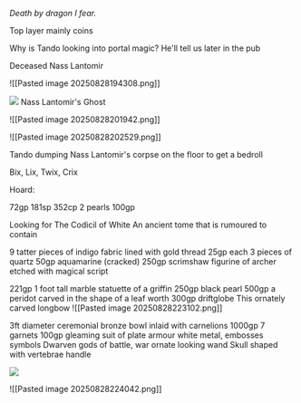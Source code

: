 *Death by dragon I fear.*

Top layer mainly coins

Why is Tando looking into portal magic? 
He'll tell us later in the pub

Deceased Nass Lantomir


![[Pasted image 20250828194308.png]]

![](https://5e.warlow.engineer/img/bestiary/IDRotF/Nass%20Lantomirs%20Ghost.webp)
Nass Lantomir's Ghost

![[Pasted image 20250828201942.png]]


![[Pasted image 20250828202529.png]]

Tando dumping Nass Lantomir's corpse on the floor to get a bedroll

Bix, Lix, Twix, Crix

Hoard:

72gp
181sp
352cp
2 pearls 100gp

Looking for The Codicil of White
An ancient tome that is rumoured to contain 

9 tatter pieces of indigo fabric lined with gold thread 25gp each
3 pieces of quartz 50gp
aquamarine (cracked) 250gp
scrimshaw figurine of archer etched with magical script

221gp
1 foot tall marble statuette of a griffin 250gp
black pearl 500gp
a peridot carved in the shape of a leaf worth 300gp
driftglobe
This ornately carved longbow
![[Pasted image 20250828223102.png]]

3ft diameter ceremonial bronze bowl inlaid with carnelions 1000gp
7 garnets 100gp
gleaming suit of plate armour white metal, embosses symbols
	Dwarven gods of battle, war
ornate looking wand
	Skull shaped with vertebrae handle



![](https://5e.tools/img/adventure/IDRotF/091-02-002.dragon.webp)

![[Pasted image 20250828224042.png]]


